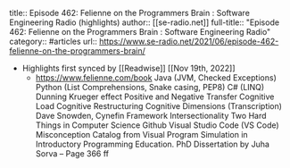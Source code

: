 title:: Episode 462: Felienne on the Programmers Brain : Software Engineering Radio (highlights)
author:: [[se-radio.net]]
full-title:: "Episode 462: Felienne on the Programmers Brain : Software Engineering Radio"
category:: #articles
url:: https://www.se-radio.net/2021/06/episode-462-felienne-on-the-programmers-brain/

- Highlights first synced by [[Readwise]] [[Nov 19th, 2022]]
	- https://www.felienne.com/book
	  Java (JVM, Checked Exceptions)
	  Python (List Comprehensions, Snake casing, PEP8)
	  C# (LINQ)
	  Dunning Krueger effect
	  Positive and Negative Transfer
	  Cognitive Load
	  Cognitive Restructuring
	  Cognitive Dimensions (Transcription)
	  Dave Snowden, Cynefin Framework
	  Intersectionality
	  Two Hard Things in Computer Science
	  Github
	  Visual Studio Code (VS Code)
	  Misconception Catalog from Visual Program Simulation in Introductory Programming Education. PhD Dissertation by Juha Sorva – Page 366 ff